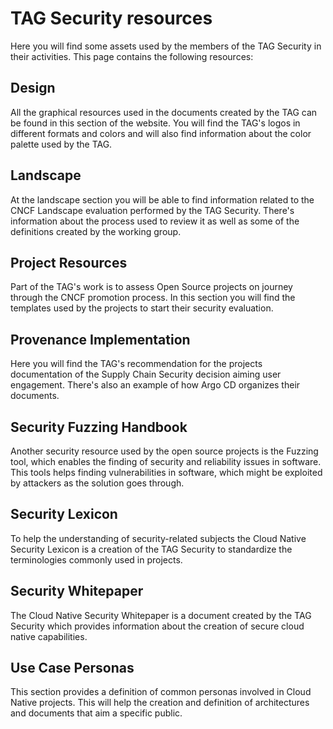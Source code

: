 # TAG Security resources

Here you will find some assets used by the members of the TAG Security in their activities.
This page contains the following resources:

## Design

All the graphical resources used in the documents created by the TAG can be found in this section of the website.
You will find the TAG's logos in different formats and colors and will also find information about the color palette used by the TAG.

## Landscape

At the landscape section you will be able to find information related to the CNCF Landscape evaluation performed by the TAG Security. There's information about the process used to review it as well as some of the definitions created by the working group.

## Project Resources

Part of the TAG's work is to assess Open Source projects on journey through the CNCF promotion process.
In this section you will find the templates used by the projects to start their security evaluation.

## Provenance Implementation

Here you will find the TAG's recommendation for the projects documentation of the Supply Chain Security decision aiming user engagement. There's also an example of how Argo CD organizes their documents.

## Security Fuzzing Handbook

Another security resource used by the open source projects is the Fuzzing tool, which enables the finding of security and reliability issues in software. This tools helps finding vulnerabilities in software, which might be exploited by attackers as the solution goes through.

## Security Lexicon

To help the understanding of security-related subjects the Cloud Native Security Lexicon is a creation of the TAG Security to standardize the terminologies commonly used in projects.

## Security Whitepaper

The Cloud Native Security Whitepaper is a document created by the TAG Security which provides information about the creation of secure cloud native capabilities.

## Use Case Personas

This section provides a definition of common personas involved in Cloud Native projects. This will help the creation and definition of architectures and documents that aim a specific public.

